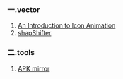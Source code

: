 ### 一.vector
1. [An Introduction to Icon Animation](http://www.androiddesignpatterns.com/2016/11/introduction-to-icon-animation-techniques.html)
2. [shapShifter](https://shapeshifter.design/)

### 二.tools
1. [APK mirror](https://www.apkmirror.com/)


